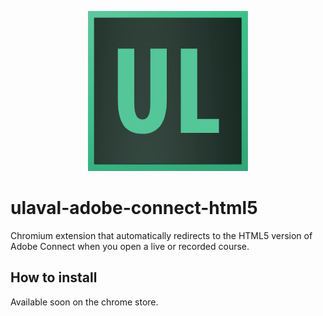 <p align="center">
  <img src="https://github.com/charles-marceau/ulaval-adobe-connect-html5/raw/master/icons/icon-256x256.png"><br>
</p>

# ulaval-adobe-connect-html5
Chromium extension that automatically redirects to the HTML5 version of Adobe Connect when you open a live or recorded course.

## How to install
Available soon on the chrome store.

